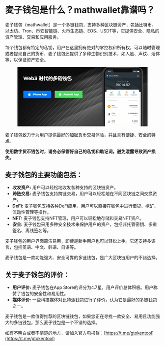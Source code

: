 # 麦子钱包是什么？mathwallet靠谱吗？

麦子钱包（mathwallet）是一个多链钱包，支持多种区块链资产，包括比特币、以太坊、Tron、币安智能链、火币生态链、EOS、USDT等，它提供安全、隐私的资产管理、交易和应用服务。

每个钱包都有特定的私钥，用户在这里拥有绝对的掌控权和所有权，可以随时管理或者提现自己的货币，麦子钱包还提供了多种生物识别技术，如人脸、声纹、活体等，以保证资产安全。

<figure><img src="../../.gitbook/assets/11 (47).png" alt=""><figcaption></figcaption></figure>

麦子钱包致力于为用户提供最好的加密货币交易体验，并且具有便捷、安全的特点。

**使用数字货币钱包时，请务必保管好自己的私钥和助记词，避免泄露导致资产损失。**

## 麦子钱包的主要功能包括：

* **收发资产:** 用户可以轻松地收发各种支持的区块链资产。
* **跨链交易:** 麦子钱包支持跨链交易，用户可以轻松地在不同区块链之间交换资产。
* **DeFi:** 麦子钱包支持各种DeFi应用，用户可以直接在钱包中进行借贷、挖矿、流动性管理等操作。
* **NFT:** 麦子钱包支持NFT管理，用户可以轻松地存储和交易NFT资产。
* **安全:** 麦子钱包采用多种安全技术来保护用户的资产，包括非托管密钥、多重签名、离线签名等。

麦子钱包的用户界面简洁易用，即使是新手用户也可以轻松上手。它还支持多语言，包括英语、中文、韩语、日语等。

麦子钱包是一款功能强大、安全可靠的多链钱包，是广大区块链用户的不错选择。

## 关于麦子钱包的评价：

* **用户评价:** 麦子钱包在App Store的评分为4.7星，用户评价总体积极。用户称赞了钱包的安全性和易用性。
* **媒体评价:** 一些科技媒体对比特派钱包进行了评价，认为它是最好的多链钱包之一。

麦子钱包是一款值得推荐的区块链钱包，如果您正在寻找一款安全、易用且功能强大的多链钱包，那么麦子钱包是一个不错的选择。



如有不明白或者不清楚的地方，请加入官方电报群：[https://t.me/gtokentool](https://t.me/gtokentool)
